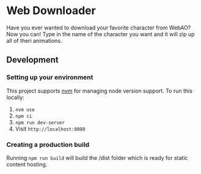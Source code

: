 # Web Downloader
Have you ever wanted to download your favorite character from WebAO? Now you can! Type in the name of the character you want and it will zip up all of theri animations.

## Development
### Setting up your environment
This project supports [nvm](https://github.com/nvm-sh/nvm) for managing node version support.
To run this locally:
1. `nvm use`
2. `npm ci`
3. `npm run dev-server`
4. Visit `http://localhost:8080`

### Creating a production build
Running `npm run build` will build the /dist folder which is ready for static content hosting.
